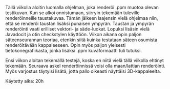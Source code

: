 Tällä viikolla aloitin luomalla ohjelman, joka renderöi .ppm muotoa olevan testikuvan. Kun se alkoi onnistumaan, siirryin tekemään
tuleville renderöinneille taustakuvaa. Tämän jälkeen laajensin vielä ohjelmaa niin, että se renderöi taustan lisäksi punaisen ympyrän.
Taustan ja ympyrän renderöinti vaati erilliset vektori- ja säde-luokat. Lopuksi lisäsin vielä Javadocit ja otin checkstylen käyttöön.
Viikon aikana opin paljon säteenseurannan teoriaa, etenkin siitä kuinka testataan säteen osumista renderöitävään kappaleeseen. Opin myös
paljon yleisesti tietokonegrafiikasta, jonka lisäksi .ppm kuvaformaatti tuli tutuksi.

Ensi viikon aloitan tekemällä testejä, koska en niitä vielä tällä viikolla ehtinyt tekemään. Seuraava askel renderöinnissä voisi olla
maan/lattian renderöinti. Myös varjostus täytyisi lisätä, jotta pallo oikeasti näyttäisi 3D-kappaleelta.

Käytetty aika: 20h

